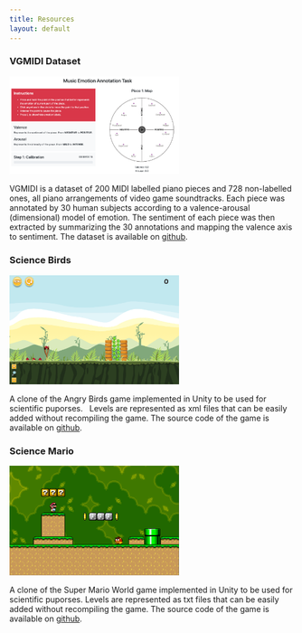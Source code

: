```yaml
---
title: Resources
layout: default
---
```


### VGMIDI Dataset

<img class="img-fluid m-3" src="imgs/annotation.png" alt="" width="300" />

<p class="text-justify">
VGMIDI is a dataset of 200 MIDI labelled piano pieces and 728 non-labelled ones, all
piano arrangements of video game soundtracks. Each piece was annotated by 30 human subjects according to a
valence-arousal (dimensional) model of emotion. The sentiment of each piece was then extracted by summarizing
the 30 annotations and mapping the valence axis to sentiment. The dataset is available on
<a href="https://github.com/lucasnfe/vgmidi">github</a>.
</p>

### Science Birds

<img class="img-fluid  m-3" src="imgs/science-birds.png" alt="" width="300" />

<p class="text-justify">
A clone of the Angry Birds game implemented in Unity to be used for scientific puporses.  
Levels are represented as xml files that can be easily added without recompiling the game.
The source code of the game is available on <a href="https://github.com/lucasnfe/Science-Birds">github</a>.
</p>

### Science Mario

<img class="img-fluid m-3" src="imgs/science-mario.png" alt="" width="300" />

<p class="text-justify">
A clone of the Super Mario World game implemented in Unity to be used for scientific puporses.
Levels are represented as txt files that can be easily added without recompiling the game. The source code
of the game is available on <a href="https://github.com/lucasnfe/Super-Mario-Bros-Clone">github</a>.
</p>
